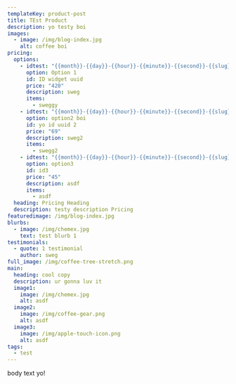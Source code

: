 ```yaml
---
templateKey: product-post
title: TEst Product
description: yo testy boi
images:
  - image: /img/blog-index.jpg
    alt: coffee boi
pricing:
  options:
    - idtest: "{{month}}-{{day}}-{{hour}}-{{minute}}-{{second}}-{{slug}}"
      option: Option 1
      id: ID widget uuid
      price: "420"
      description: sweg
      items:
        - sweggy
    - idtest: "{{month}}-{{day}}-{{hour}}-{{minute}}-{{second}}-{{slug}}"
      option: option2 boi
      id: yo id uuid 2
      price: "69"
      description: sweg2
      items:
        - swegg2
    - idtest: "{{month}}-{{day}}-{{hour}}-{{minute}}-{{second}}-{{slug}}"
      option: option3
      id: id3
      price: "45"
      description: asdf
      items:
        - asdf
  heading: Pricing Heading
  description: testy description Pricing
featuredimage: /img/blog-index.jpg
blurbs:
  - image: /img/chemex.jpg
    text: test blurb 1
testimonials:
  - quote: 1 testimonial
    author: sweg
full_image: /img/coffee-tree-stretch.png
main:
  heading: cool copy
  description: ur gonna luv it
  image1:
    image: /img/chemex.jpg
    alt: asdf
  image2:
    image: /img/coffee-gear.png
    alt: asdf
  image3:
    image: /img/apple-touch-icon.png
    alt: asdf
tags:
  - test
---
```

body text yo!